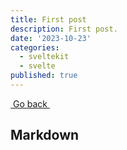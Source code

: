 ```yaml
---
title: First post
description: First post.
date: '2023-10-23'
categories:
  - sveltekit
  - svelte
published: true
---
```


<div class="flex w-full justify-around py-4">
	<a class="btn variant-filled px-3 py-3" href="/" aria-label="Go back">
		<iconify-icon icon="mdi:arrow-left" height="28" width="28" />
		<span class="break">&nbspGo back&nbsp</span>
	</a>
</div>

## Markdown